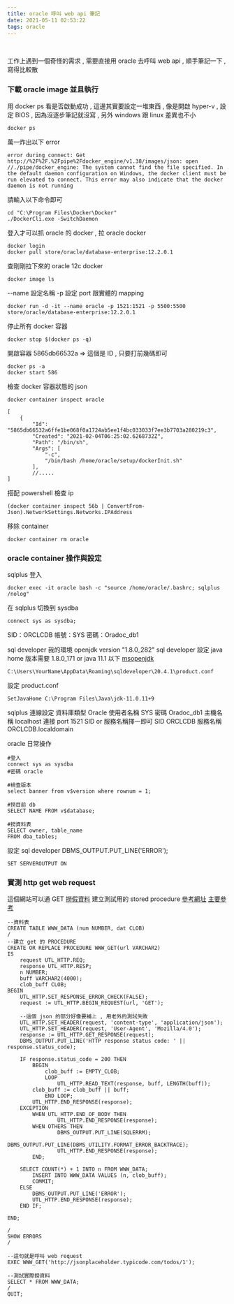 ```yaml
---
title: oracle 呼叫 web api 筆記
date: 2021-05-11 02:53:22
tags: oracle
---
```

&nbsp;
<!-- more -->

工作上遇到一個奇怪的需求 , 需要直接用 oracle 去呼叫 web api , 順手筆記一下 , 寫得比較散

### 下載 oracle image 並且執行
用 docker ps 看是否啟動成功 , 這邊其實要設定一堆東西 , 像是開啟 hyper-v , 設定 BIOS , 因為沒逐步筆記就沒寫 , 另外 windows 跟 linux 差異也不小
```
docker ps
```

萬一炸出以下 error
```
error during connect: Get http://%2F%2F.%2Fpipe%2Fdocker_engine/v1.38/images/json: open //./pipe/docker_engine: The system cannot find the file specified. In the default daemon configuration on Windows, the docker client must be run elevated to connect. This error may also indicate that the docker daemon is not running
```

請輸入以下命令即可
```
cd "C:\Program Files\Docker\Docker"
./DockerCli.exe -SwitchDaemon
```

登入才可以抓 oracle 的 docker , 拉 oracle docker
```
docker login
docker pull store/oracle/database-enterprise:12.2.0.1
```

查剛剛拉下來的 oracle 12c docker
```
docker image ls
```

--name 設定名稱 -p 設定 port 跟實體的 mapping
```
docker run -d -it --name oracle -p 1521:1521 -p 5500:5500 store/oracle/database-enterprise:12.2.0.1
```

停止所有 docker 容器
```
docker stop $(docker ps -q)
```

開啟容器 5865db66532a => 這個是 ID , 只要打前幾碼即可
```
docker ps -a
docker start 586
```

檢查 docker 容器狀態的 json
```
docker container inspect oracle

[
    {
        "Id": "5865db66532a6ffe1be068f0a1724ab5ee1f4bc033033f7ee3b7703a280219c3",
        "Created": "2021-02-04T06:25:02.6268732Z",
        "Path": "/bin/sh",
        "Args": [
            "-c",
            "/bin/bash /home/oracle/setup/dockerInit.sh"
        ],
		//.....
]
```

搭配 powershell 檢查 ip
```
(docker container inspect 56b | ConvertFrom-Json).NetworkSettings.Networks.IPAddress
```

移除 container
```
docker container rm oracle
```

### oracle container 操作與設定
sqlplus 登入
```
docker exec -it oracle bash -c "source /home/oracle/.bashrc; sqlplus /nolog"
```

在 sqlplus 切換到 sysdba
```
connect sys as sysdba;
```
SID：ORCLCDB
帳號：SYS
密碼：Oradoc_db1


sql developer
我的環境 openjdk version "1.8.0_282"
sql developer 設定 java home
版本需要 1.8.0_171 or java 11.1 以下
[msopenjdk](https://www.microsoft.com/openjdk)
```
C:\Users\YourName\AppData\Roaming\sqldeveloper\20.4.1\product.conf
```
設定 product.conf
```
SetJavaHome C:\Program Files\Java\jdk-11.0.11+9
```

sqlplus 連線設定
資料庫類型 Oracle
使用者名稱 SYS
密碼 Oradoc_db1
主機名稱 localhost
連接 port 1521
SID or 服務名稱擇一即可
SID ORCLCDB
服務名稱 ORCLCDB.localdomain

oracle 日常操作
```
#登入
connect sys as sysdba
#密碼 oracle

#檢查版本
select banner from v$version where rownum = 1;

#撈目前 db
SELECT NAME FROM v$database;

#撈資料表
SELECT owner, table_name
FROM dba_tables;
```
設定 sql developer DBMS_OUTPUT.PUT_LINE('ERROR');
```
SET SERVEROUTPUT ON
```

### 實測 http get web request
這個網站可以通 GET [撈假資料](http://jsonplaceholder.typicode.com/)
建立測試用的 stored procedure
[參考網址](https://technology.amis.nl/database/invoke-a-rest-service-from-plsql-make-an-http-post-request-using-utl_http-in-oracle-database-11g-xe/)
[主要參考](https://gist.github.com/ser1zw/3757715)
```
--資料表
CREATE TABLE WWW_DATA (num NUMBER, dat CLOB)
/
--建立 get 的 PROCEDURE
CREATE OR REPLACE PROCEDURE WWW_GET(url VARCHAR2)
IS
    request UTL_HTTP.REQ;
    response UTL_HTTP.RESP;
    n NUMBER;
    buff VARCHAR2(4000);
    clob_buff CLOB;
BEGIN
    UTL_HTTP.SET_RESPONSE_ERROR_CHECK(FALSE);
    request := UTL_HTTP.BEGIN_REQUEST(url, 'GET');

	--這個 json 的部分好像要補上 , 用老外的測試失敗
    UTL_HTTP.SET_HEADER(request, 'content-type', 'application/json');
    UTL_HTTP.SET_HEADER(request, 'User-Agent', 'Mozilla/4.0');
    response := UTL_HTTP.GET_RESPONSE(request);
    DBMS_OUTPUT.PUT_LINE('HTTP response status code: ' || response.status_code);

    IF response.status_code = 200 THEN
        BEGIN
            clob_buff := EMPTY_CLOB;
            LOOP
                UTL_HTTP.READ_TEXT(response, buff, LENGTH(buff));
		clob_buff := clob_buff || buff;
            END LOOP;
	    UTL_HTTP.END_RESPONSE(response);
	EXCEPTION
	    WHEN UTL_HTTP.END_OF_BODY THEN
                UTL_HTTP.END_RESPONSE(response);
	    WHEN OTHERS THEN
                DBMS_OUTPUT.PUT_LINE(SQLERRM);
                DBMS_OUTPUT.PUT_LINE(DBMS_UTILITY.FORMAT_ERROR_BACKTRACE);
                UTL_HTTP.END_RESPONSE(response);
        END;

	SELECT COUNT(*) + 1 INTO n FROM WWW_DATA;
        INSERT INTO WWW_DATA VALUES (n, clob_buff);
        COMMIT;
    ELSE
        DBMS_OUTPUT.PUT_LINE('ERROR');
        UTL_HTTP.END_RESPONSE(response);
    END IF;

END;

/
SHOW ERRORS
/

--這句就是呼叫 web request
EXEC WWW_GET('http://jsonplaceholder.typicode.com/todos/1');

--測試實際撈資料
SELECT * FROM WWW_DATA;
/
QUIT;
```
